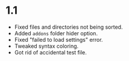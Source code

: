 # 1.1
- Fixed files and directories not being sorted.
- Added `addons` folder hider option.
- Fixed "failed to load settings" error.
- Tweaked syntax coloring.
- Got rid of accidental test file.
